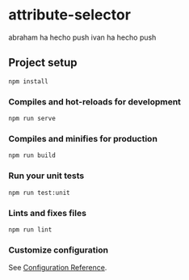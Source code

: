 # attribute-selector
abraham ha hecho push
ivan ha hecho push
## Project setup
```
npm install
```

### Compiles and hot-reloads for development
```
npm run serve
```

### Compiles and minifies for production
```
npm run build
```

### Run your unit tests
```
npm run test:unit 
```

### Lints and fixes files
```
npm run lint
```

### Customize configuration
See [Configuration Reference](https://cli.vuejs.org/config/).
